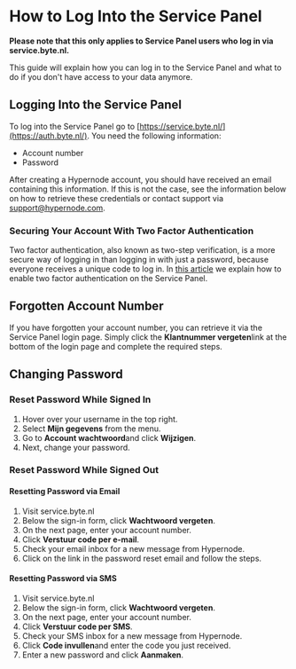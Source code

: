 <!-- source: https://support.hypernode.com/en/about/support/how-to-log-into-the-service-panel/ -->
# How to Log Into the Service Panel

**Please note that this only applies to Service Panel users who log in via service.byte.nl.**

This guide will explain how you can log in to the Service Panel and what to do if you don't have access to your data anymore.


Logging Into the Service Panel
------------------------------

To log into the Service Panel go to [https://service.byte.nl/](https://auth.byte.nl/). You need the following information:

* Account number
* Password

After creating a Hypernode account, you should have received an email containing this information. If this is not the case, see the information below on how to retrieve these credentials or contact support via [support@hypernode.com](mailto:support@hypernode.com).

### Securing Your Account With Two Factor Authentication

Two factor authentication, also known as two-step verification, is a more secure way of logging in than logging in with just a password, because everyone receives a unique code to log in. In [this article](https://support.hypernode.com/en/services/control-panel/how-to-use-2fa-for-the-control-panel) we explain how to enable two factor authentication on the Service Panel.

Forgotten Account Number
------------------------

If you have forgotten your account number, you can retrieve it via the Service Panel login page. Simply click the **Klantnummer vergeten**link at the bottom of the login page and complete the required steps.

Changing Password
-----------------

### Reset Password While Signed In

1. Hover over your username in the top right.
2. Select **Mijn gegevens** from the menu.
3. Go to **Account wachtwoord**and click **Wijzigen**.
4. Next, change your password.

### Reset Password While Signed Out

#### Resetting Password via Email

1. Visit service.byte.nl
2. Below the sign-in form, click **Wachtwoord vergeten**.
3. On the next page, enter your account number.
4. Click **Verstuur code per e-mail**.
5. Check your email inbox for a new message from Hypernode.
6. Click on the link in the password reset email and follow the steps.

#### Resetting Password via SMS

1. Visit service.byte.nl
2. Below the sign-in form, click **Wachtwoord vergeten**.
3. On the next page, enter your account number.
4. Click **Verstuur code per SMS**.
5. Check your SMS inbox for a new message from Hypernode.
6. Click **Code invullen**and enter the code you just received.
7. Enter a new password and click **Aanmaken**.

